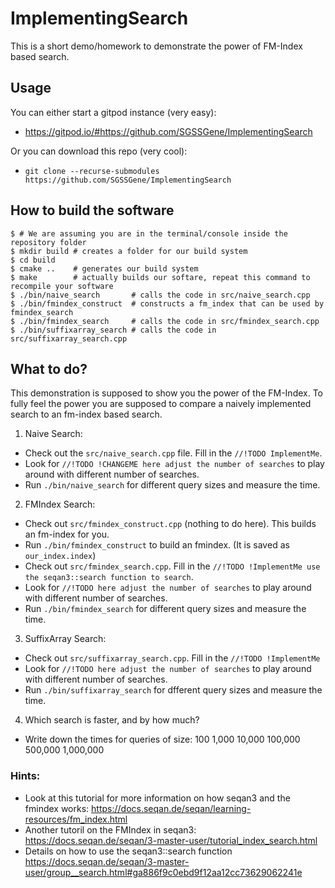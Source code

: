 # ImplementingSearch

This is a short demo/homework to demonstrate the power of FM-Index based search.

## Usage
You can either start a gitpod instance (very easy):
  + https://gitpod.io/#https://github.com/SGSSGene/ImplementingSearch

Or you can download this repo (very cool):
  + `git clone --recurse-submodules https://github.com/SGSSGene/ImplementingSearch`

## How to build the software
```
$ # We are assuming you are in the terminal/console inside the repository folder
$ mkdir build # creates a folder for our build system
$ cd build
$ cmake ..    # generates our build system
$ make        # actually builds our softare, repeat this command to recompile your software
$ ./bin/naive_search       # calls the code in src/naive_search.cpp
$ ./bin/fmindex_construct  # constructs a fm_index that can be used by fmindex_search
$ ./bin/fmindex_search     # calls the code in src/fmindex_search.cpp
$ ./bin/suffixarray_search # calls the code in src/suffixarray_search.cpp
```


## What to do?
This demonstration is supposed to show you the power of the FM-Index.
To fully feel the power you are supposed to compare a naively implemented search
to an fm-index based search.

1. Naive Search:
  + Check out the `src/naive_search.cpp` file. Fill in the `//!TODO ImplementMe`.
  + Look for `//!TODO !CHANGEME here adjust the number of searches` to play around with different number
    of searches.
  + Run `./bin/naive_search` for different query sizes and measure the time.
2. FMIndex Search:
  + Check out `src/fmindex_construct.cpp` (nothing to do here). This builds an fm-index for you.
  + Run `./bin/fmindex_construct` to build an fmindex. (It is saved as `our_index.index`)
  + Check out `src/fmindex_search.cpp`. Fill in the `//!TODO !ImplementMe use the seqan3::search function to search`.
  + Look for `//!TODO here adjust the number of searches` to play around with different number of searches.
  + Run `./bin/fmindex_search` for different query sizes and measure the time.
3. SuffixArray Search:
  + Check out `src/suffixarray_search.cpp`. Fill in the `//!TODO !ImplementMe`
  + Look for `//!TODO here adjust the number of searches` to play around with different number of searches.
  + Run `./bin/suffixarray_search` for dfferent query sizes and measure the time.
4. Which search is faster, and by how much?
  + Write down the times for queries of size: 100 1,000 10,000 100,000 500,000 1,000,000

### Hints:
  + Look at this tutorial for more information on how seqan3 and the fmindex works: https://docs.seqan.de/seqan/learning-resources/fm_index.html
  + Another tutoril on the FMIndex in seqan3: https://docs.seqan.de/seqan/3-master-user/tutorial_index_search.html
  + Details on how to use the seqan3::search function https://docs.seqan.de/seqan/3-master-user/group__search.html#ga886f9c0ebd9f12aa12cc73629062241e
